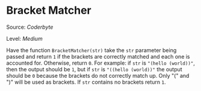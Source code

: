 # Bracket Matcher

Source: *Coderbyte*

Level: *Medium*

Have the function `BracketMatcher(str)` take the `str` parameter being passed and return `1` if the brackets are correctly matched and each one is accounted for. Otherwise, return `0`. For example: if `str` is `"(hello (world))"`, then the output should be `1`, but if `str` is `"((hello (world))"` the output should be `0` because the brackets do not correctly match up. Only "(" and ")" will be used as brackets. If `str` contains no brackets return `1`.